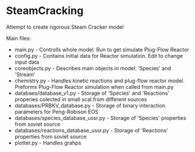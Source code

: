 # SteamCracking
Attempt to create rigorous Steam Cracker model

Main files:
  - main.py - Controlls whole model. Run to get simulate Plug-Flow Reactor
  - config.py - Contains initial data for Reactor simulation. Edit to change input data
  - coreobjects.py - Describes main objects in model: 'Species' and 'Stream'
  - chemistry.py - Handles kinetic reactions and plug-flow reactor model. Preforms Plug-Flow Reactor simulation when called from main.py
  - databaes/database_v1.py - Storage of 'Species' and 'Reactions' properies colected in small scal from different sources
  - databases/PRBKV_database.py - Storage of binary interaction parameters for Peng-Robison EOS
  - databases/species_database_ussr.py - Storage of 'Species' properties from soviet source
  - databases/reactions_database_ussr.py - Storage of 'Reactions' properties from soviet source
  - plotter.py - Handles grahps

